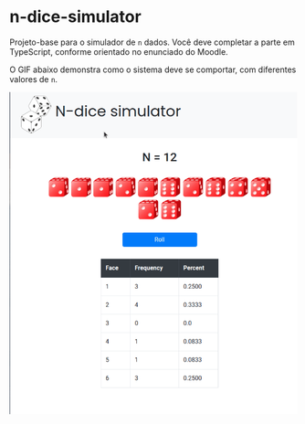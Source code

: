 # n-dice-simulator

Projeto-base para o simulador de `n` dados. Você deve completar a parte em TypeScript, conforme orientado no enunciado do Moodle.

O GIF abaixo demonstra como o sistema deve se comportar, com diferentes valores de `n`.

![demo](./dice-simulator-demo.gif)
